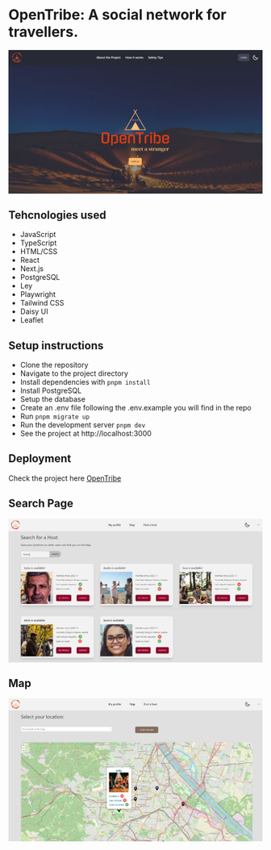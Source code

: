 # OpenTribe: A social network for travellers. 

<img align="center" src="/public/preview/landing_page.jpg" alt="landing page" />

## Tehcnologies used

- JavaScript
- TypeScript
- HTML/CSS
- React
- Next.js
- PostgreSQL 
- Ley 
- Playwright 
- Tailwind CSS 
- Daisy UI 
- Leaflet

## Setup instructions

- Clone the repository
- Navigate to the project directory
- Install dependencies with <code>pnpm install</code>
- Install PostgreSQL
- Setup the database
- Create an .env file following the .env.example you will find in the repo
- Run <code>pnpm migrate up</code>
- Run the development server <code>pnpm dev</code>
- See the project at http://localhost:3000

## Deployment

Check the project here [OpenTribe](https://final-project-upleveled.fly.dev/)

## Search Page

<img align="center" src="/public/preview/search_page.jpg" alt="search page" />

## Map

<img align="center" src="/public/preview/map.jpg" alt="map page" />
